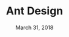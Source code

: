 ---
date: March 31, 2018
title: Ant Design
company: Ant Financial
link: https://ant.design/
image: images/systems/ant-design.jpg
description: A design system with values of Nature and Determinacy for better user experience of enterprise applications.

---